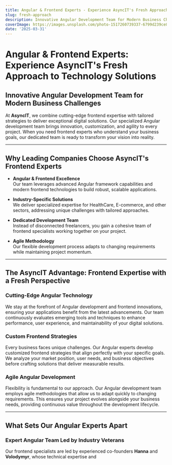```yaml
---
title: Angular & Frontend Experts - Experience AsyncIT's Fresh Approach to Technology Solutions
slug: fresh-approach
description: Innovative Angular Development Team for Modern Business Challenges At AsyncIT, we combine cutting-edge frontend expertise with tailored strategies to deliver exceptional digital solutions. Our specialized Angular development team brings innovation, customization, and agility to every project. When you need frontend experts who understand your business goals, our dedicated team is ready to transform your vision into reality
coverImage: https://images.unsplash.com/photo-1517260739337-6799d239ce83?w=900&auto=format&fit=crop&q=60&ixlib=rb-4.0.3&ixid=M3wxMjA3fDB8MHxzZWFyY2h8MTF8fGZyZWUlMjBpbWFnZXMlMjBmcmVzaCUyMGFwcHJvYWNofGVufDB8fDB8fHww
date: '2025-03-31'
---
```


# Angular & Frontend Experts: Experience AsyncIT's Fresh Approach to Technology Solutions

## Innovative Angular Development Team for Modern Business Challenges

At **AsyncIT**, we combine cutting-edge frontend expertise with tailored strategies to deliver exceptional digital solutions. Our specialized Angular development team brings innovation, customization, and agility to every project. When you need frontend experts who understand your business goals, our dedicated team is ready to transform your vision into reality.

---

## Why Leading Companies Choose AsyncIT's Frontend Experts

- **Angular & Frontend Excellence**  
  Our team leverages advanced Angular framework capabilities and modern frontend technologies to build robust, scalable applications.

- **Industry-Specific Solutions**  
  We deliver specialized expertise for HealthCare, E-commerce, and other sectors, addressing unique challenges with tailored approaches.

- **Dedicated Development Team**  
  Instead of disconnected freelancers, you gain a cohesive team of frontend specialists working together on your project.

- **Agile Methodology**  
  Our flexible development process adapts to changing requirements while maintaining project momentum.

---

## The AsyncIT Advantage: Frontend Expertise with a Fresh Perspective

### Cutting-Edge Angular Technology

We stay at the forefront of Angular development and frontend innovations, ensuring your applications benefit from the latest advancements. Our team continuously evaluates emerging tools and techniques to enhance performance, user experience, and maintainability of your digital solutions.

### Custom Frontend Strategies

Every business faces unique challenges. Our Angular experts develop customized frontend strategies that align perfectly with your specific goals. We analyze your market position, user needs, and business objectives before crafting solutions that deliver measurable results.

### Agile Angular Development

Flexibility is fundamental to our approach. Our Angular development team employs agile methodologies that allow us to adapt quickly to changing requirements. This ensures your project evolves alongside your business needs, providing continuous value throughout the development lifecycle.

---

## What Sets Our Angular Experts Apart

### Expert Angular Team Led by Industry Veterans

Our frontend specialists are led by experienced co-founders **Hanna** and **Volodymyr**, whose technical expertise and
